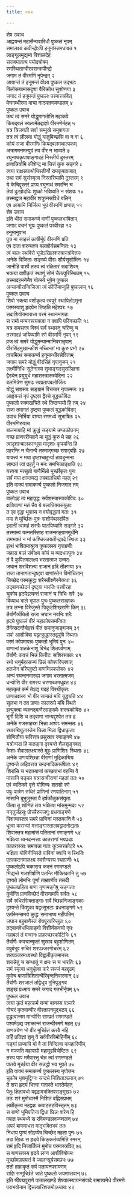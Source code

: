 ```yaml
---
title: ०४२

---
```

शेष उवाच  
आह्वयन्तं महासैन्यवारिधौ पुष्कलं नृपम्  
समालक्ष्य कपीन्द्रोऽपि हनूमांस्तमधावत १  
लाङ्गूलमुद्यम्य विशालदेहं  
सरावमातत्य पयोदघोषम्  
रणस्थितान्वीरवरान्कपीन्द्रो  
जगाम तं वीरमणिं नृपेन्द्रम् २  
आयान्तं तं हनूमन्तं वीक्ष्य पुष्कल उद्भटः  
विलोकयामासदृशा वैरिक्रोध सुशोणया ३  
जगाद तं हनूमन्तं पुष्कलः परमास्त्रवित्  
मेघगम्भीरया वाचा नादयन्रणमण्डलम् ४  
पुष्कल उवाच  
कथं त्वं समरे योद्धुमागतोसि महाकपे  
कियद्बलं स्वल्पमेतद्राज्ञो वीरमणेर्महत् ५  
यत्र त्रिजगती सर्वा सम्मुखे समुपागता  
तत्र त्वं लीलया योद्धुं यातुमिच्छसि वा न वा ६  
कोयं राजा वीरमणिः कियद्बलमथाल्पकम्  
अत्रागमनमत्युग्रं तव वीर न भाव्यते ७  
रघुनाथकृपापाङ्गादहं निस्तीर्य दुस्तरम्  
क्षणान्निर्यामि कीशेन्द्र मा चित्तं कुरु सङ्गरे ८  
त्वया राक्षसपाथोधिस्तीर्णो रामकृपाव्रजात्  
तथा रामं सुसंस्मृत्य निस्तरिष्यामि दुस्तरम् ९  
ये केचिद्दुस्तरं प्राप्य रघुनाथं स्मरन्ति च  
तेषां दुःखोदधिः शुष्को भविष्यति न संशयः १०  
तस्माद्व्रज महावीर शत्रुघ्नसविधे बलिन्  
एष आयामि निर्जित्य भूपं वीरमणिं क्षणात् ११  
शेष उवाच  
इति धीरां समाकर्ण्य वाणीं पुष्कलभाषिताम्  
जगाद वचनं भूयः पुष्कलं परवीरहा १२  
हनुमानुवाच  
पुत्र मा साहसं कार्षीर्भूपं वीरमणिं प्रति  
एष दाता शरण्यश्च बलशौर्यसमन्वितः १३  
त्वं बालः स्थविरो भूपोऽखिलशस्त्रास्त्रवित्तमः  
अनेके विजिताः सङ्ख्ये वीराः शौर्यसुशोभिनः १४  
जानीहि पार्श्वे तस्य त्वं रक्षितारं सदाशिवम्  
भक्त्या वशीकृतं स्थाणुं सोमं चैतत्पुरिस्थितम् १५  
तस्मादहमनेनैव योत्स्ये भूपेन पुष्कल  
अन्यान्वीरान्विजित्वा त्वं कीर्तिमाप्नुहि पुष्कलाम् १६  
पुष्कल उवाच  
शिवो भक्त्या वशीकृत्य स्वपुरे स्थापितोऽमुना  
परमस्याशु हृदयेन तिष्ठति महेश्वरः १७  
सदाशिवोयमाराध्य परमं स्थानमागतः  
स रामो मन्मनस्त्यक्त्वा न क्वापि परिगच्छति १८  
यत्र रामस्तत्र विश्वं सर्वं स्थास्नु चरिष्णु च  
तस्मादहं जयिष्यामि रणे वीरमणिं नृपम् १९  
व्रज त्वं समरे योद्धुमन्यान्मानिवरान्नृपान्  
वीरसिंहमुखान्कीश मच्चिन्तां मा कुरु प्रभो २०  
वाचमित्थं समाकर्ण्य हनूमान्धीरसेविताम्  
जगाम समरे योद्धुं वीरसिंहं नृपानुजम् २१  
लक्ष्मीनिधिः सुतेनास्य शुभाङ्गदसुसञ्ज्ञिना  
द्वैरथेन प्रयुयुधे महाशस्त्रास्त्रवेदिना २२  
बलमित्रेण सुमदः स्वप्रतापबलोर्जितः  
योद्धुं सशस्त्रः सङ्ग्रामं विचचार नृपात्मजः २३  
आह्वयन्तं नृपं दृष्ट्वा द्वैरथे युद्धकोविदः  
पुष्कलो रुक्मखचिते रथे तिष्ठन्ययौ हि तम् २४  
राजा तमागतं दृष्ट्वा पुष्कलं युद्धकोविदम्  
उवाच निर्भिया वाण्या रणमध्ये सुभाषितः २५  
वीरमणिरुवाच  
बालमायाहि मां क्रुद्धं सङ्ग्रामे चण्डकोपनम्  
गच्छ प्राणपरीप्सायै मा युद्धं कुरु मे सह २६  
त्वादृशान्बालकान्भूपा मादृशाः कृपयन्ति हि  
प्रहरन्ति न चैतान्वै तस्माद्गच्छ रणाद्बहिः २७  
यावत्त्वं न मया दृष्टश्चक्षुर्भ्यां तावदुन्मनाः  
साम्प्रतं त्वां प्रहर्तुं न मनः समभिकाङ्क्षति २८  
यत्त्वया मत्सुतो बाणैर्भिन्नो मूर्च्छीकृतः पुनः  
सर्वं मया क्षान्तमद्य तवबालधियो महत् २९  
इति वाक्यं समाकर्ण्य पुष्कलो निजगाद तम्  
पुष्कल उवाच  
बालोऽहं त्वं महावृद्धः सर्वशस्त्रास्त्रकोविदः ३०  
क्षत्रियाणां मतं चैव ये बलाधिक्यसंयुताः  
त एव वृद्धा भूपाग्र्य न वयोवृद्धतां गताः ३१  
मया ते मूर्च्छितः पुत्रः सशौर्यबलदर्पितः  
इदानीं त्वामहं शस्त्रैः पातयिष्यामि सङ्गरे ३२  
तस्मात्त्वं यत्नतस्तिष्ठ राजन्सङ्ग्राममूर्धनि  
रामभक्तं न मां कश्चिज्जयतीन्द्रपदे स्थितः ३३  
इत्थं भाषितमाश्रुत्य पुष्कलस्य नृपाग्रणीः  
जहास बालं संवीक्ष्य कोपं च व्यदधात्पुनः ३४  
तं वै कुपितमालक्ष्य भरतात्मज उन्मदः  
जघान शरविंशत्या राजानं हृदि तीक्ष्णया ३५  
राजा तानागतान्दृष्ट्वा बाणांस्तेन विमोचितान्  
चिच्छेद परमक्रुद्धः शरैस्तीक्ष्णैरनेकधा ३६  
तद्बाणच्छेदनं दृष्ट्वा भारतिः परवीरहा  
चुकोप हृदयेऽत्यन्तं राजानं च त्रिभिः शरैः ३७  
विव्याध भाले भूपाल पुत्रः पुष्कलसञ्ज्ञकः  
तत्र लग्ना विरेजुस्ते त्रिकूटशिखराणि किम् ३८  
तैर्बाणैर्व्यथितो राजा जघान नवभिः शरैः  
हृदये पुष्कलं वीरं महाकोपसमन्वितः  
तैर्वत्सदन्तैर्बह्वस्रं पीतं रामानुजाङ्गजम् ३९  
सर्पा आशीविषा यद्वत्क्रुद्धास्तद्वपुषि स्थिताः  
परमं कोपमापन्नः पुष्कलो भूमिपं पुनः ४०  
बाणानां शतकेनाशु बिभेद शितपर्वणाम्  
तैर्बाणैः कवचं भिन्नं किरीटः सशिरस्त्रकः ४१  
रथो धनुर्महत्सज्यं छिन्नं कोपपरिप्लवात्  
क्षतजेन परिप्लुष्टो बाणभिन्नकलेवरः ४२  
अन्यं स्यन्दनमारुह्य जगाम भरतात्मजम्  
धन्योसि वीर रामस्य चरणाब्जमधुव्रत ४३  
महत्कृतं कर्म तेऽद्य यदहं विरथीकृतः  
प्राणान्रक्षस्व भो वीर साम्प्रतं मयि युद्ध्यति ४४  
सुलभा न तव प्राणाः कालरूपे मयि स्थिते  
इत्युक्त्वा व्यहनद्बाणैरसङ्ख्यैः शस्त्रकोविदः ४५  
भूमौ दिशि च तद्बाणा नान्यद्दृश्येत तत्र ह  
अनेके गजसाहस्रा भिन्ना अश्वाः समन्ततः ४६  
रथारथियुतास्तेन छिन्ना भिन्ना द्विधाकृताः  
शोणितौघा सरित्तत्र प्रसुस्राव रणाङ्गणे ४७  
यत्रोन्मदा हि मातङ्गा दृश्यन्ते शैलशृङ्गवत्  
केशाः शैवाललक्ष्यास्ते मुहुः प्राणिशिरः स्थिताः ४८  
अनेके पाणयश्छिन्ना वीराणां मुद्रिकाश्रियः  
दृश्यन्ते अहिवत्तत्र चन्दनादिकरूषिताः ४९  
शिरांसि च भटाग्र्याणां कच्छपाभां वहन्ति वै  
मांसानि पङ्का यत्रासन्वीराणां महतां ततः ५०  
एवं व्यतिकरे वृत्ते योगिन्यः शतशो रणे  
पपुः पात्रेण रुधिरं प्राणिनां रणपातिनाम् ५१  
मांसानि बुभुजुस्ता वै हर्षकौतुकसंयुताः  
पीत्वा तु शोणितं तत्र भक्षित्वा मांसमुन्मदाः ५२  
ननृतुर्जहसुः प्रोच्चैरुज्जगुः प्रधनाङ्गणे  
पिशाचास्तत्र समरे प्राणिनां मस्तकानि वै ५३  
धृत्वा कराभ्यां मत्ताङ्गास्तालवद्वादनोद्यताः  
शिवास्तत्र महामांसं पतितानां रणाङ्गणे ५४  
भक्षित्वा व्यनदन्मत्ताः कातराणां भयप्रदाः  
कातरास्त्राः समापन्ना गताः कुञ्जरकोटरे ५५  
भक्षिता योगिनीभिस्ते पापिनां क्वापि न स्थितिः  
एतत्कदनमालक्ष्य स्वसैन्यस्य रथाग्रणीः ५६  
पुष्कलोऽपि चकारात्र कदनं रणमण्डले  
भिद्यन्ते गजशीर्षाणि पतन्ति मौक्तिकानि तु ५७  
दृश्यते लोमभिः पूर्णा ताम्रपर्णीव तन्नदी  
पुष्कलप्रहिता बाणा नृणामङ्गेषु सङ्गताः  
कुर्वन्ति प्राणविच्छेदं वीराणामपि सर्वतः ५८  
सर्वे रुधिरसिक्ताङ्गाः सर्वे च्छिन्ननिजाङ्गकाः  
दृश्यन्ते किंशुका यद्वत्सुभटाः प्रधनाङ्गणे ५९  
एतस्मिन्समये क्रुद्धः समाभाष्य महीपतिम्  
जघान बहुबाणैस्तं रोषपूरपरिप्लुतः ६०  
तद्बाणवेधभिन्नाङ्गो विशीर्णकवचो नृपः  
महाबलं तं मन्वानः प्राहरच्छरकोटिभिः ६१  
तैर्बाणैः कवचान्मुक्तं सुस्राव बहुशोणितम्  
वपुर्बभूव रुचिरं शरपञ्जरगोचरम् ६२  
शरपञ्जरमध्यस्थो विह्वलीकृतमानसः  
शरान्नेतुं च सन्धातुं न क्षमः स च भारतिः ६३  
रामं स्मृत्वा धनुर्धृत्वा करे सज्जं महद्दृढम्  
मुमोच बाणान्निशितान्वैरिवृन्दनिवारणान् ६४  
तैर्बाणैः शरजालं तद्विधूय मुनिपुङ्गव  
शङ्खं प्रध्माय समरे जगाद गतभीर्नृपम् ६५  
पुष्कल उवाच  
त्वया कृतं महत्कर्म यन्मां बाणस्य पञ्जरे  
गोचरं कृतवान्वीर वीरतापनमुद्भटम् ६६  
वृद्धत्वान्मम मान्योसि साम्प्रतं रणमण्डले  
पश्यमेऽद्य पराक्रान्तं राजन्वीरमणे महत् ६७  
बाणत्रयेण भो वीर मूर्च्छितं करवै नहि  
तर्हि प्रतिज्ञां शृणु वै सर्ववीरविमोहिनीम् ६८  
गङ्गां प्राप्यापि यो वै तां निन्दित्वा पापहारिणीम्  
न मज्जति महापापो महामूढविचेष्टितः ६९  
तस्य पापं ममैवास्तु चेन्न त्वां रणमण्डले  
पातये मूर्च्छया वीर सन्नद्धो भव भूपते ७०  
इति वाक्यं समाकर्ण्य पुष्कलस्य नृपोत्तमः  
चुकोप भृशमुद्विग्नः सन्दधे निशिताञ्छरान् ७१  
ते शरा हृदयं भित्त्वा गतास्ते भारतेर्महत्  
पेतुः क्षितावधो यद्वद्रामभक्तिपराङ्मुखाः ७२  
ततः शरं मुमोचास्मै निशितं वह्निसप्रभम्  
लक्षीकृत्य महद्वक्षः कपाटतटविस्तृतम् ७३  
स बाणो भूमिपतिना द्विधा छिन्नः शरेण हि  
पपात रथमध्ये स रविमण्डलवज्ज्वलन् ७४  
अपरं बाणमाधत्त मातृभक्तिभवं ततः  
निधाय पुण्यं सोऽप्येष चिच्छेद महता पुनः ७५  
तदा खिन्नः स हृदये किङ्कर्तव्यमिति स्मरन्  
रामं हृदि निजार्तिघ्नं मुमोच परमास्त्रवित् ७६  
स बाणस्तस्य हृदये लग्न आशीविषोपमः  
मूर्च्छामप्रापयत्तं वै ज्वलन्सूर्यसमप्रभः ७७  
ततो हाहाकृतं सर्वं पलायनपरायणम्  
राज्ञि सम्मूर्च्छिते जाते पुष्कलो जयमाप्तवान् ७८  
इति श्रीपद्मपुराणे पातालखण्डे शेषवात्स्यायनसंवादे रामाश्वमेधे वीरमणेः  
पराभवोनाम द्विचत्वारिंशत्तमोऽध्यायः ४२